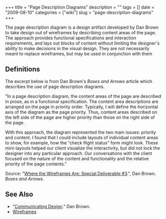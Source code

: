+++
title = "Page Description Diagrams"
description = ""
tags = []
date = "2009-08-10"
categories = ["wiki"]
slug = "page-description-diagrams"
+++



<p>The page description diagram is a design artifact developed by Dan Brown to take design out of wireframes by describing content areas of the page. The approach provides functional specifications and interaction requirements, and lays out blocks of content without limiting the designer's ability to make decisions in the visual design. They are not necessarily meant to replace wireframes, but may be used in conjunction with them</p>


<h2 id="toc0">Definitions</h2>
<p>The excerpt below is from Dan Brown's <em>Boxes and Arrows</em> article which describes the use of page description diagrams.</p>

<p>&quot;In a page description diagram, the content areas of the page are described in prose, as in a functional specification. The content area descriptions are arranged on the page in priority order. Typically, I will define the horizontal axis of the diagram as the page priority. Thus, content areas described on the left side of the page are higher priority than those on the right side of the page.</p>

<p>With this approach, the diagram represented the two main issues: priority and content. I found that I could include layouts of individual content areas to show, for example, how the “check flight status” form might look. These mini-layouts helped our client visualize the interactivity, but did not lock the designer into any particular approach. Our conversations with the client focused on the nature of the content and functionality and the relative priority of the page contents.&quot;</p>

<p><a href="//media.konigi.com/wiki/page-desc-diagram.png" title="><img src="//media.konigi.com/wiki/page-desc-diagram.png" alt="//konigi.com/files/konigi/images/page-desc-diagram.png" title="//konigi.com/files/konigi/images/page-desc-diagram.png" /></a></p>

<p>Source: &quot;<a href="http://boxesandarrows.com/where-the-wireframes-are-special-deliverable-3/">Where the Wireframes Are: Special Deliverable #3</a>.&quot;, Dan Brown. <em>Boxes and Arrows</em>.</p>


<h2 id="toc1">See Also</h2>
<ul>
    <li> &quot;<a href="http://www.communicatingdesign.com/">Communicating Design</a>.&quot; Dan Brown.</li>
    <li> <a href="/wiki/wireframes/">Wireframes</a></li>
</ul>
